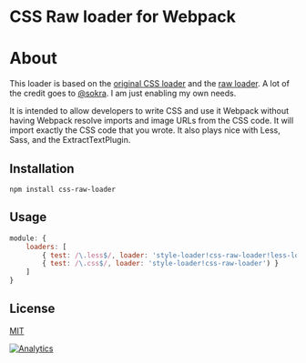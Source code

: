 # CSS Raw loader for Webpack

# About

This loader is based on the [original CSS loader](https://github.com/webpack/css-loader) and the [raw loader](https://github.com/webpack/raw-loader). A lot of the credit goes to [@sokra](https://github.com/sokra). I am just enabling my own needs. 

It is intended to allow developers to write CSS and use it Webpack without having Webpack resolve imports and image URLs from the CSS code. It will import exactly the CSS code that you wrote. It also plays nice with Less, Sass, and the ExtractTextPlugin.

## Installation

```
npm install css-raw-loader
```

## Usage

``` javascript
module: {
    loaders: [
        { test: /\.less$/, loader: 'style-loader!css-raw-loader!less-loader') },
        { test: /\.css$/, loader: 'style-loader!css-raw-loader') }
    ]
}
```

## License

[MIT](http://www.opensource.org/licenses/mit-license.php)

[![Analytics](https://ga-beacon.appspot.com/UA-17159207-7/css-raw-loader/readme)](https://github.com/igrigorik/ga-beacon)
